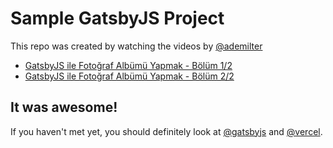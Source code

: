 # Sample GatsbyJS Project
This repo was created by watching the videos by [@ademilter](https://ademilter.com/)

- [GatsbyJS ile Fotoğraf Albümü Yapmak - Bölüm 1/2](https://www.youtube.com/watch?v=IydC3VFFjq8)
- [GatsbyJS ile Fotoğraf Albümü Yapmak - Bölüm 2/2](https://www.youtube.com/watch?v=D6XeTWo_ToA)

## It was awesome!
If you haven't met yet, you should definitely look at [@gatsbyjs](https://www.gatsbyjs.org/) and [@vercel](https://vercel.com/).